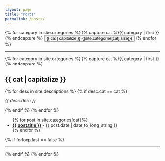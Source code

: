 ```yaml
---
layout: page
title: "Posts"
permalink: /posts/
---
```


{% for category in site.categories %}
{% capture cat %}{{ category | first }}{% endcapture %}
<button type="button" onclick="window.location.href='#{{cat}}' ">{{ cat | capitalize }} ({{site.categories[cat].size}})</button>
{% endfor %}

<hr>

{% for category in site.categories %}
{% capture cat %}{{ category | first }}{% endcapture %}
<h2 id="{{cat}}">{{ cat | capitalize }}</h2>
{% for desc in site.descriptions %}
{% if desc.cat == cat %}
<p class="desc"><em>{{ desc.desc }}</em></p>
{% endif %}
{% endfor %}
  <ul class="posts-list">
  {% for post in site.categories[cat] %}
    <li>
      <strong>
        <a href="{{ post.url | prepend: site.baseurl }}">{{ post.title }}</a>
      </strong>
      <span class="post-date">- {{ post.date | date_to_long_string }}</span>
    </li>
  {% endfor %}
  </ul>
  {% if forloop.last == false %}<hr>{% endif %}
{% endfor %}
<br>
